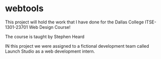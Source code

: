 # webtools
This project will hold the work that I have done for the Dallas College ITSE-1301-23701 
Web Design Course! 

The course is taught by Stephen Heard

IN this project we were assigned to a fictional development team called Launch Studio as 
a web development intern. 
